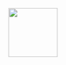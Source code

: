 <div id="header" align="center">
  <img src="https://media.giphy.com/media/v1.Y2lkPTc5MGI3NjExa216MjU2MzFkcmk5Mmthcmw2amhleWQ1bnRtbWxncW9kM3A2NnFnbSZlcD12MV9pbnRlcm5hbF9naWZfYnlfaWQmY3Q9cw/QssGEmpkyEOhBCb7e1/giphy.gif" width="100"/>
</div>
